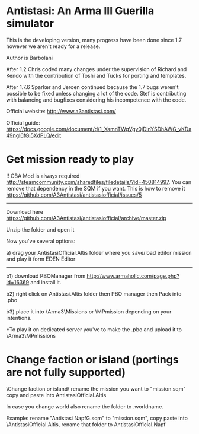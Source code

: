 # Antistasi: An Arma III Guerilla simulator

This is the developing version, many progress have been done since 1.7 however we aren't ready for a release.



Author is Barbolani

After 1.2 Chris coded many changes under the supervision of Richard and Kendo with the contribution of Toshi and Tucks for porting and templates.

After 1.7.6 Sparker and Jeroen continued because the 1.7 bugs weren't possible to be fixed unless changing a lot of the code. Stef is contributing with balancing and bugfixes considering his incompetence with the code.



Official website: http://www.a3antistasi.com/

Official guide: https://docs.google.com/document/d/1_XamnTWgVgy0jDinYSDhAWG_vKDa49ngl6fGi5XdPLQ/edit

# Get mission ready to play

!! CBA Mod is always required http://steamcommunity.com/sharedfiles/filedetails/?id=450814997. You can remove that dependency in the SQM if you want. This is how to remove it https://github.com/A3Antistasi/antistasiofficial/issues/5

---

Download here https://github.com/A3Antistasi/antistasiofficial/archive/master.zip

Unzip the folder and open it

Now you've several options:

a) drag your AntistasiOfficial.Altis folder where you save/load editor mission and play it form EDEN Editor

----

b1) download PBOManager from http://www.armaholic.com/page.php?id=16369  and install it.

b2) right click on Antistasi.Altis folder then PBO manager then Pack into .pbo 

b3) place it into \Arma3\Missions or \MPmission depending on your intentions.

*To play it on dedicated server you've to make the .pbo and upload it to \Arma3\MPmissions

# Change faction or island (portings are not fully supported)

\Change faction or island\ rename the mission you want to "mission.sqm" copy and paste into AntistasiOfficial.Altis

In case you change world also rename the folder to .worldname.

Example: rename "Antistasi NapfG.sqm" to "mission.sqm", copy paste into \AntistasiOfficial.Altis, rename that folder to AntistasiOfficial.Napf
